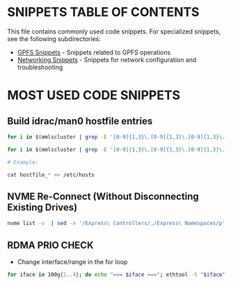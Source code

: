 # SNIPPETS TABLE OF CONTENTS

This file contains commonly used code snippets. For specialized snippets, see the following subdirectories:

- [GPFS Snippets](GPFS/SNIPPETS.md) - Snippets related to GPFS operations
- [Networking Snippets](NETWORKING/SNIPPETS.md) - Snippets for network configuration and troubleshooting

# MOST USED CODE SNIPPETS

## Build idrac/man0 hostfile entries

```bash
for i in $(mmlscluster | grep -E '[0-9]{1,3}\.[0-9]{1,3}\.[0-9]{1,3}\.[0-9]{1,3}' | awk '{print $3}' ); do ssh $i "/opt/dell/srvadmin/sbin/racadm get idrac.ipv4 | grep -i address " | sed 's/.*=//' >> hostfile_idrac.txt; ssh $i hostname >> hostfile_idrac.txt; done; sed -i "N;s/\n/ /" hostfile_idrac.txt; sed -i "s/\([^[:space:]]*\)[[:space:]]*$/\1-idrac.pixstor \1-idrac/" hostfile_idrac.txt

for i in $(mmlscluster | grep -E '[0-9]{1,3}\.[0-9]{1,3}\.[0-9]{1,3}\.[0-9]{1,3}' | awk '{print $3}' ); do ssh $i "ip -br -4 a | grep man" | awk '{print $3}' | sed 's/.\{3\}$//' >> hostfile_man.txt; ssh $i hostname >> hostfile_man.txt; done; sed -i "N;s/\n/ /" hostfile_man.txt ;sed -i "s/\([^[:space:]]*\)[[:space:]]*$/\1-man0.pixstor \1-man0/" hostfile_man.txt

# Example:

cat hostfile_* >> /etc/hosts 
```

## NVME Re-Connect (Without Disconnecting Existing Drives)

```bash
nvme list -v  | sed -n '/Express\ Controllers/,/Express\ Namespaces/p' | grep rdma| awk '{ if (!$11) {print $1} }' | xargs -I % bash -c 'nvme disconnect -d %' ; nvme connect-all
```

## RDMA PRIO CHECK

- Change interface/range in the for loop

```bash
for iface in 100g{1..4}; do echo "=== $iface ==="; ethtool -S "$iface" | grep prio | grep bytes | grep -v ': 0'; echo; done
```
